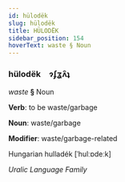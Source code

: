 ```yaml
---
id: hülodëk
slug: hülodëk
title: HÜLODËK
sidebar_position: 154
hoverText: waste § Noun
---
```


### hülodëk&emsp;<span kind="abugida">ɂʄʓʌ̑ʇ</span>

*waste* **§** Noun

**Verb**: to be waste/garbage

**Noun**: waste/garbage

**Modifier**: waste/garbage-related

Hungarian hulladék [ˈhulːɒdeːk]

*Uralic Language Family*
